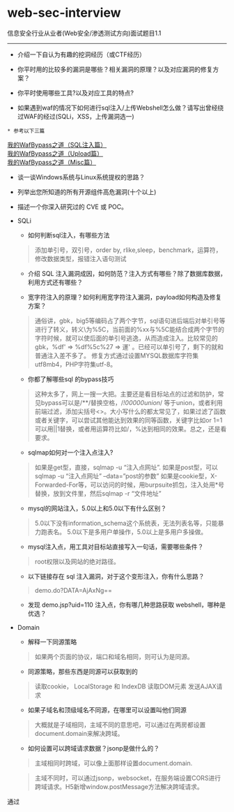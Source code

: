  # web-sec-interview

信息安全行业从业者(Web安全/渗透测试方向)面试题目1.1

---

   * 介绍一下自认为有趣的挖洞经历（或CTF经历）

   * 你平时用的比较多的漏洞是哪些？相关漏洞的原理？以及对应漏洞的修复方案？

   * 你平时使用哪些工具?以及对应工具的特点?
 
   * 如果遇到waf的情况下如何进行sql注入/上传Webshell怎么做？请写出曾经绕过WAF的经过(SQLi，XSS，上传漏洞选一) 
   
    * 参考以下三篇
    
  <a href="https://xz.aliyun.com/t/265/">我的WafBypass之道（SQL注入篇）</a><br />
  <a href="https://xz.aliyun.com/t/337/">我的WafBypass之道（Upload篇）</a><br />
  <a href="https://xz.aliyun.com/t/265/">我的WafBypass之道（Misc篇）</a><br />

   * 谈一谈Windows系统与Linux系统提权的思路？  
 
   * 列举出您所知道的所有开源组件高危漏洞(十个以上)  
 
   * 描述一个你深入研究过的 CVE 或 POC。
 


* SQLi
   * 如何判断sql注入，有哪些方法
    > 添加单引号，双引号，order by, rlike,sleep，benchmark，运算符，修改数据类型，报错注入语句测试
   
   * 介绍 SQL 注入漏洞成因，如何防范？注入方式有哪些？除了数据库数据，利用方式还有哪些？
   
   * 宽字符注入的原理？如何利用宽字符注入漏洞，payload如何构造及修复方案？
    > 通俗讲，gbk，big5等编码占了两个字节，sql语句进后端后对单引号等进行了转义，转义\为%5C，当前面的%xx与%5C能结合成两个字节的字符时候，就可以使后面的单引号逃逸，从而造成注入。比较常见的gbk，%df' =>
%df%5c%27 => 運' 。已经可以单引号了，剩下的就和普通注入差不多了。
    > 修复方式通过设置MYSQL数据库字符集utf8mb4，PHP字符集utf-8。

   * 你都了解哪些sql 的bypass技巧
    > 这种太多了，网上一搜一大把。主要还是看目标站点的过滤和防护，常见bypass可以是/**/替换空格，/*!00000union*/ 等于union，或者利用前端过滤，添加尖括号<>。大小写什么的都太常见了，如果过滤了函数或者关键字，可以尝试其他能达到效果的同等函数，关键字比如or 1=1可以用||1替换，或者用运算符比如/，%达到相同的效果。总之，还是看要求。


   * sqlmap如何对一个注入点注入?
    > 如果是get型，直接，sqlmap -u “注入点网址”. 
    > 如果是post型，可以sqlmap -u “注入点网址” –data=”post的参数” 
    > 如果是cookie型，X-Forwarded-For等，可以访问的时候，用burpsuite抓包，注入处用*号替换，放到文件里，然后sqlmap -r “文件地址”
    
   * mysql的网站注入，5.0以上和5.0以下有什么区别？
    > 5.0以下没有information_schema这个系统表，无法列表名等，只能暴力跑表名。
    > 5.0以下是多用户单操作，5.0以上是多用户多操做。
    
   * mysql注入点，用工具对目标站直接写入一句话，需要哪些条件？
    > root权限以及网站的绝对路径。
   
   * 以下链接存在 sql 注入漏洞，对于这个变形注入，你有什么思路？ 
   > demo.do?DATA=AjAxNg== 
 
   * 发现 demo.jsp?uid=110 注入点，你有哪几种思路获取 webshell，哪种是优选？ 

* Domain
   * 解释一下同源策略
    > 如果两个页面的协议，端口和域名相同，则可认为是同源。
   
   * 同源策略，那些东西是同源可以获取到的
    > 读取cookie， LocalStorage 和 IndexDB
    > 读取DOM元素
    > 发送AJAX请求
    > 
   * 如果子域名和顶级域名不同源，在哪里可以设置叫他们同源
    > 大概就是子域相同，主域不同的意思吧，可以通过在两房都设置document.domain来解决跨域。
   * 如何设置可以跨域请求数据？jsonp是做什么的？
    > 主域相同时跨域，可以像上面那样设置document.domain.

    > 主域不同时，可以通过jsonp，websocket，在服务端设置CORS进行跨域请求。H5新增window.postMessage方法解决跨域请求。


通过<script>像服务器请求json数据，不受同源策略限制。


   * jsonp的业务意义？
* Ajax
   * Ajax是否遵循同源策略？
    > ajax全名是Asynchronous JavaScript and XML ，异步的javascript和XML技术。遵循同源策略，但是可以通过jsonp等进行规避。
   * JSON注入如何利用？
    > XSS跨站攻击
   * JSONP劫持利用方式及修复方案？

* 浏览器策略
   * 不同浏览器之间，安全策略有哪些不同，比如chrome，firefox，IE
    > 三种浏览器都遵循同源策略，内容安全策略(CSP), Cookie安全策略（httponly, Secure, Path）
   * CSP是什么？如何设置CSP？
   > CSP：Content Security Policy，内容安全策略。是繁育XSS攻击的一种安全机制，其思想是以服务器白名单的形式来配置可信的内容来源，客户端Web应用代码可以使用这些安全来源。

* XSS
   * XSS是什么，修复方式是？
    > XSS是跨站脚本攻击，用户提交的数据中可以构造代码来执行，从而实现窃取用户信息等攻击。修复方式：对字符实体进行转义、使用HTTP Only来禁止JavaScript读取Cookie值、输入时校验、浏览器与Web应用端采用相同的字符编码。 
   * xss的发生场景？
    > 个人理解是对用户提交数据为进行安全的过滤然后直接输入到页面当中，造成js代码的执行。至于具体场景，有输出的地方就有可能被xss的风险。
   * XSS持久化？
   * 如果给你一个XSS漏洞，你还需要哪些条件可以构造一个蠕虫？
    > XSS蠕虫：XSS攻击可能会造成系统中用户间的互相感染，导致整个系统用户的沦陷，能够造成这种危害的XSS漏洞成为XSS蠕虫。
1、构造一个具有自我复制的反射型XSS
2、插入评论、留言框
3、用户点击链接，链接内容指向同样的XSS向量。也就是注入了蠕虫代码的的存在存储型xss的页面。链接被点击后将继续造成蠕虫传播。
   * 在社交类的网站中，哪些地方可能会出现蠕虫？
    >留言板/评论/文章发布/私信...
   * 如果叫你来防御蠕虫，你有哪些方法？
    > 1、将本地带有破坏性的程序改名字。
2、关闭可执行文件。
3、禁止“FileSystemObject”就可以有效的控制VBS病毒的传播。具体操作方法：用regsvr32 scrrun.dll /u这条命令就可以禁止文件系统对象。
4、开启浏览器的安全设置。
   * 如果给你一个XSS盲打漏洞，但是返回来的信息显示，他的后台是在内网，并且只能使用内网访问，那么你怎么利用这个XSS？
    > github有一些现成的xss扫描内网端口的脚本，可以参考利用，再根据探测出来的信息进一步利用，比如开了redis等，再就是利用漏洞去getshell.
   * 如何防范 XSS 漏洞，在前端如何做，在后端如何做，哪里更好，为什么？
   * 黑盒如何检测XSS漏洞？

* CRLF注入
  * CRLF注入的原理
CRLF是回车+换行的简称。碰得比较少，基本没挖到过这种洞，简而言之一般是可以通过提交恶意数据里面包含回车，换行来达到控制服务器响应头的效果。碰到过潜在的CRLF都是提交回车和换行之后就500了。CRLF的利用可以是XSS，恶意重定向location，还有set-cookie.

* CSRF
   * CSRF是什么？修复方式？
    > CSRF是跨站请求伪造攻击，XSS是实现CSRF的诸多手段中的一种，是由于没有在关键操作执行时进行是否由用户自愿发起的确认。修复方式：筛选出需要防范`的页面然后嵌入Token、再次输入密码、检验Referer。
  * CSRF漏洞的本质是什么？
     > CSRF即跨站请求伪造，以受害者的身份向服务器发送一个请求。本质上个人觉得是服务端在执行一些敏感操作时候对提交操作的用户的身份校检不到位。
  * 防御CSRF都有哪些方法，JAVA是如何防御CSRF漏洞的，token一定有用么？
   * 防御CSRF一般是加上referer和csrf_token.
   * 具体可以参考这篇<a href="https://www.ibm.com/developerworks/cn/web/1102_niugang_csrf/index.html">CSRF攻击的CSRF攻击的应对之道</a>
  * CSRF、SSRF和重放攻击有什么区别？ 
   * CSRF是跨站请求伪造攻击，由客户端发起 
   * SSRF是服务器端请求伪造，由服务器发起 
   * 重放攻击是将截获的数据包进行重放，达到身份认证等目的

* SSRF
  * SSRF漏洞原理、利用方式及修复方案？Java和PHP的SSRF区别？

* 逻辑漏洞
   * 说出至少三种业务逻辑漏洞，以及修复方式？ 
    > 密码找回漏洞中存在密码允许暴力破解、存在通用型找回凭证、可以跳过验证步骤、找回凭证可以拦包获取等方式来通过厂商提供的密码找回功能来得到密码 
    >
    > 身份认证漏洞中最常见的是会话固定攻击和 Cookie 仿冒，只要得到 Session 或 Cookie 即可伪造用户身份 
    >
    > 验证码漏洞中存在验证码允许暴力破解、验证码可以通过 Javascript 或者改包的方法来进行绕过

* 越权访问(水平/垂直/未授权)
 * 谈谈水平/垂直/未授权越权访问的区别?
 * 越权问题如何检测？

* XML注入
 * XXE是什么？修复方案是？
  * XXE是XML外部实体注入攻击，XML中可以通过调用实体来请求本地或者远程内容，和远程文件保护类似，会引发相关安全问题，例如敏感文件读取。修复方式：XML解析库在调用时严格禁止对外部实体的解析。

* URL重定向
 * URL白名单绕过

* HTML5
   * 说说HTML5有哪些新的安全特性
H5新增了不少标签，在绕过xss防御方面多了不少选择。还有就是新增了本地存储，localstorage 和session storage,可以通过xss修改本地存储达到类似一个存储xss的效果。
<code>
<video onerror=alert(1)><source>
<video><sourceonerror="javascript:alert(1)"
<video src=".." onloadedmetadata="alert(1)" ondurationchanged="alert(2)" ontimeupdate="alert(3)"></video>
<video><sourceonerrorsourceonerrorsourceonerrorsourceonerror="javascript:alert(1)“>
<videopostervideopostervideopostervideoposter=”javascript:alert(1)”> 
</code>
   * HTML5白名单要有哪些标签
参考<a href="https://segmentfault.com/a/1190000003756563">HTML5安全问题</a>

* java
   * 你都了解哪些java框架？
    > struts2 ,spring,spring security, shiro 等
    > 
   * java的MVC结构都是做什么的，数据流向数据库的顺序是什么？
   * 了解java沙箱吗？
   * ibats的参数化查询能不能有效的控制sql注入？有没有危险的方法可以造成sql注入？
   * 说说两次struts2漏洞的原理
   * ongl在这个payload中起了什么作用？
   * \u0023是什么字符的16进制编码？为什么在payload中要用他？
   * java会不会发生执行系统命令的漏洞？java都有哪些语句，方法可以执行系统命令
   * 如果叫你修复一个xss漏洞，你会在java程序的那个层里面进行修复？
   * xss filter在java程序的哪里设置？
   * 说下java的类反射在安全上可能存在哪些问题
   * Java反序列化漏洞的原理?解决方案?

* PHP
   * php里面有哪些方法可以不让错误回显？
    > php的配置文件php.ini进行了修改，display_errors = On 修改为 display_errors = off时候就没有报错提示。
    > 在php脚本开头添加error_reporting(0); 也可以达到关闭报错的作用
    > 除了上面的，还可以在执行语句前面添加@
   * php.ini可以设置哪些安全特性
   
    > 关闭报错，设置open_basedir，禁用危险函数，打开gpc。有具体的文章介绍安全配置这一块，属于运维的工作范围。
    > 
   * php的%00截断的原理是什么？
   
    > 存在于5.3.4版本下，一般利用在文件上传时文件名的截断，或者在对文件进行操作时候都有可能存在00阶段的情况。 如filename=test.php%00.txt 会被截断成test.php，00后面的被忽略。系统在对文件名读取时候，如果遇到0x00,就会认为读取已经结束了。
    > 
   * php webshell检测，有哪些方法
    > 个人知道的大体上分为静态检测和动态检测两种。静态检测比如查找危险函数，如eval，system等。动态检测是检测脚本运行时要执行的动作，比如文件操作，socket操作等。具体方法可以是通过D盾或者其他查杀软件进行查杀，现在也有基于机器学习的webshell识别。
    > 
   * php的LFI，本地包含漏洞原理是什么？写一段带有漏洞的代码。手工的话如何发掘？如果无报错回显，你是怎么遍历文件的？
   * php反序列化漏洞的原理?解决方案?

* 中间件
   * tomcat要做哪些安全加固？
   * 如果tomcat重启的话，webapps下，你删除的后台会不会又回来？
   * 常见的网站服务器中间件容器。
    > IIS、Apache、nginx、Lighttpd、Tomcat
    >
    > JAVA中间件[Tomcat/Jetty/JBOSS/WebLogic/Coldfusion/Websphere/GlassFish]
   * 说说常见的中间件解析漏洞利用方式  
    > IIS 6.0
     > /xx.asp/xx.jpg "xx.asp"是文件夹名
     > 
    > IIS 7.0/7.5
    > 默认Fast-CGI开启，直接在url中图片地址后面输入/1.php，会把正常图片当成php解析
    > 
    > Nginx
     > 版本小于等于0.8.37，利用方法和IIS 7.0/7.5一样，Fast-CGI关闭情况下也可利用。
     > 空字节代码 xxx.jpg%00.php
     > 
    > Apache
     > 上传的文件命名为：test.php.x1.x2.x3，Apache是从右往左判断后缀
     > 
    > lighttpd
     > xx.jpg/xx.php
     > 
   * Redis未授权访问漏洞如何入侵利用？

* 数据库
   * mysql UDF提权5.1以上版本和5.1以下有什么区别,以及需要哪些条件?
   
   > 1)Mysql版本大于5.1版本udf.dll文件必须放置于MYSQL安装目录下的lib\plugin文件夹下。
   > 
   > 2)Mysql版本小于5.1版本。udf.dll文件在Windows2003下放置于c:\windows\system32，在windows2000下放置于c:\winnt\system32。
   > 
   > 3)掌握的mysql数据库的账号有对mysql的insert和delete权限以创建和抛弃函数，一般以root账号为佳，具备`root账号所具备的权限的其它账号也可以。
   > 
   > 4)可以将udf.dll写入到相应目录的权限。

   * mysql数据库默认有哪些库？说出库的名字
   
    > infomation_schema， msyql， performance_scheme, test
    > 
   * mysql的用户名密码是存放在那张表里面？mysql密码采用哪种加密方式？
    > mysql数据库下的user表。
    > 
   * mysql表权限里面，除了增删改查，文件读写，还有哪些权限？
   * mysql安全要如何做？
   * sqlserver public权限要如何提权
   * Windows、Linux、数据库的加固降权思路，任选其一  

* Linux
   * 简述Linux系统安全加固需要做哪些方面
   * 你使用什么工具来判断系统是否存在后门
   * Linux的Selinux是什么？如何设置Selinux？
   * iptables工作在TCPIP模型中的哪层？
   * 如果无法升级内核，那么如何保证系统不被已知的exp提权？
   * syslog里面都有哪些日志？安装软件的日志去哪找？
   * 如何查询ssh的登录日志？如何配置syslog的日志格式？
   * syslog可不可以使用vi等工具直接查看？是二进制文件吗？
   * 如果一台Linux服务器被入侵后,你会如何做应急响应?
   * 反弹 shell 的常用命令？一般常反弹哪一种 shell？为什么？

* 应急响应
  * 有哪几种后门实现方式？
  * webshell检测有什么方法思路？
  * Linux服务器中了木马后，请简述应急思路？
  * 遇到新0day\(比如Struts2\)后，应该如何进行应急响应？
  * 新业务上线前可以从哪些方向进行安全评估？
  * 现有系统可以从哪些方向进行审计发现其中的安全风险？

* 信息采集
   * 踩点都要采集哪些信息？
   * DNS在渗透中的作用
   * 如何绕过CDN获取目标网站真实IP，谈谈你的思路？  
 
    <a href="https://zhuanlan.zhihu.com/p/33440472">绕过CDN寻找网站真实IP的方法汇总</a>
    
   * 如果给你一个网站,你的渗透测试思路是什么?
在获取书面授权的前提下

    * 1.信息收集
    > 获取域名的whois信息,获取注册者邮箱姓名电话等。
    >
    > 查询服务器旁站以及子域名站点，因为主站一般比较难，所以先看看旁站有没有通用性的cms或者其他漏洞。 
    >
    > 查看服务器操作系统版本，web中间件，看看是否存在已知的漏洞，比如IIS，APACHE,NGINX的解析漏洞 
    >
    > 查看IP，进行IP地址端口扫描，对响应的端口进行漏洞探测，比如 rsync,心脏出血，
     mysql,ftp,ssh弱口令等。 
    > 扫描网站目录结构，看看是否可以遍历目录，或者敏感文件泄漏，比如php探针 
    >
    > google hack 进一步探测网站的信息，后台，敏感文件
    
    * 2.漏洞扫描 
    > 开始检测漏洞，如XSS,CSRF,SQL注入，代码执行，命令执行，越权访问，目录读取，任意文件读取，
     下载，文件包含， 远程命令执行，弱口令，上传，编辑器漏洞，暴力破解等 
    * 3.漏洞利用 
    > 利用以上的方式拿到webshell，或者其他权限 
    * 4.权限提升 
    > 提权服务器，比如windows下mysql的udf提权，serv-u提权，windows低版本的漏洞，如iis6,pr,
     巴西烤肉
    > linux脏牛漏洞，linux内核版本漏洞提权，linux下的mysql root提权以及oracle低权限提权
    * 5.日志清理 
    * 6.总结报告及修复方案


   * 在渗透过程中，收集目标站注册人邮箱对我们有什么价值？
   
    > 丢社工库里看看有没有泄露密码，然后尝试用泄露的密码进行登录后台。
    >
    > 用邮箱做关键词进行丢进搜索引擎。
    >
    > 利用搜索到的关联信息找出其他邮进而得到常用社交账号。
    >
    > 社工找出社交账号，里面或许会找出管理员设置密码的习惯 。
    >
    > 利用已有信息生成专用字典。
    >
    > 观察管理员常逛哪些非大众性网站，拿下它，你会得到更多好东西。
    
   * 判断出网站的CMS对渗透有什么意义？
   
    > 查找网上已曝光的程序漏洞。
    >
    > 如果开源，还能下载相对应的源码进行代码审计。
    >
    > 一个成熟并且相对安全的CMS，渗透时扫目录的意义？
    >
    > 敏感文件、二级目录扫描
    >
    > 站长的误操作比如：网站备份的压缩文件、说明.txt、二级目录可能存放着其他站点
